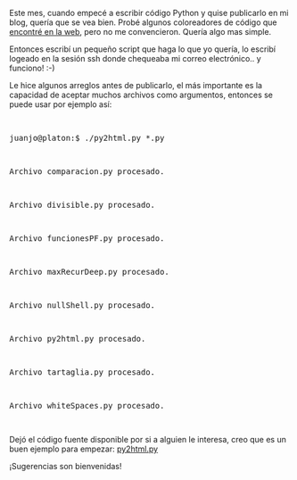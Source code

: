 <html><body><p>Este mes, cuando empecé a escribir código Python y quise publicarlo en mi blog, quería que se vea bien. Probé algunos coloreadores de código que <a href="http://www.google.com.ar/search?q=python2html&amp;start=0&amp;ie=utf-8&amp;oe=utf-8">encontré en la web</a>, pero no me convencieron. Quería algo mas simple.



Entonces escribí un pequeño script que haga lo que yo quería, lo escribí logeado en  la sesión ssh donde chequeaba mi correo electrónico.. y funciono! :-)



Le hice algunos arreglos antes de publicarlo, el más importante es la capacidad de aceptar muchos archivos como argumentos, entonces se puede usar por ejemplo así:

</p><pre lang="bash">

juanjo@platon:$ ./py2html.py *.py

Archivo comparacion.py procesado.

Archivo divisible.py procesado.

Archivo funcionesPF.py procesado.

Archivo maxRecurDeep.py procesado.

Archivo nullShell.py procesado.

Archivo py2html.py procesado.

Archivo tartaglia.py procesado.

Archivo whiteSpaces.py procesado.

</pre>



Dejó el código fuente disponible por si a alguien le interesa, creo que es un buen ejemplo para empezar: <a href="http://firebirds.com.ar/~juanjo/wordpress/files/python/py2html.py.html">py2html.py</a>



¡Sugerencias son bienvenidas!</body></html>